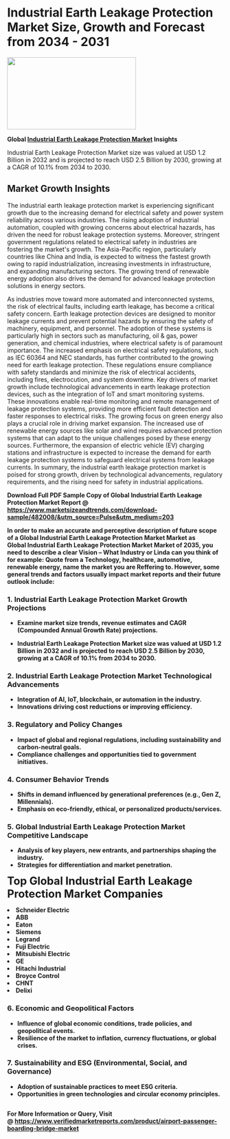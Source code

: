 <H1>Industrial Earth Leakage Protection Market Size, Growth and Forecast from 2034 - 2031</H1><img class="aligncenter size-medium wp-image-584254" src="https://thirdeyenews.in/wp-content/uploads/2034/09/Global-Market-Research-300x168.jpeg" alt="" width="300" height="168" /><p><strong>Global&nbsp;<a href="https://www.marketsizeandtrends.com/download-sample/482008/&amp;utm_source=Pulse&amp;utm_medium=203">Industrial Earth Leakage Protection Market</a> Insights</strong></p><p>Industrial Earth Leakage Protection Market size was valued at USD 1.2 Billion in 2032 and is projected to reach USD 2.5 Billion by 2030, growing at a CAGR of 10.1% from 2034 to 2030.</p><p><h2>Market Growth Insights</h2> <p>The industrial earth leakage protection market is experiencing significant growth due to the increasing demand for electrical safety and power system reliability across various industries. The rising adoption of industrial automation, coupled with growing concerns about electrical hazards, has driven the need for robust leakage protection systems. Moreover, stringent government regulations related to electrical safety in industries are fostering the market's growth. The Asia-Pacific region, particularly countries like China and India, is expected to witness the fastest growth owing to rapid industrialization, increasing investments in infrastructure, and expanding manufacturing sectors. The growing trend of renewable energy adoption also drives the demand for advanced leakage protection solutions in energy sectors.</p> <p><strong></strong></p> <p>As industries move toward more automated and interconnected systems, the risk of electrical faults, including earth leakage, has become a critical safety concern. Earth leakage protection devices are designed to monitor leakage currents and prevent potential hazards by ensuring the safety of machinery, equipment, and personnel. The adoption of these systems is particularly high in sectors such as manufacturing, oil & gas, power generation, and chemical industries, where electrical safety is of paramount importance. The increased emphasis on electrical safety regulations, such as IEC 60364 and NEC standards, has further contributed to the growing need for earth leakage protection. These regulations ensure compliance with safety standards and minimize the risk of electrical accidents, including fires, electrocution, and system downtime. Key drivers of market growth include technological advancements in earth leakage protection devices, such as the integration of IoT and smart monitoring systems. These innovations enable real-time monitoring and remote management of leakage protection systems, providing more efficient fault detection and faster responses to electrical risks. The growing focus on green energy also plays a crucial role in driving market expansion. The increased use of renewable energy sources like solar and wind requires advanced protection systems that can adapt to the unique challenges posed by these energy sources. Furthermore, the expansion of electric vehicle (EV) charging stations and infrastructure is expected to increase the demand for earth leakage protection systems to safeguard electrical systems from leakage currents. In summary, the industrial earth leakage protection market is poised for strong growth, driven by technological advancements, regulatory requirements, and the rising need for safety in industrial applications. <p><strong></p><p><span class=""><strong>Download Full PDF Sample Copy of Global Industrial Earth Leakage Protection Market Report</strong> @ <a href="https://www.marketsizeandtrends.com/download-sample/482008/&amp;utm_source=Pulse&amp;utm_medium=203" target="_blank">https://www.marketsizeandtrends.com/download-sample/482008/&amp;utm_source=Pulse&amp;utm_medium=203</a></span></p><p>In order to make an accurate and perceptive description of future scope of a Global&nbsp;Industrial Earth Leakage Protection Market Market as Global&nbsp;Industrial Earth Leakage Protection Market Market of 2035, you need to describe a clear Vision &ndash; What Industry or Linda can you think of for example: Quote from a Technology, healthcare, automotive, renewable energy, name the market you are Reffering to. However, some general trends and factors usually impact market reports and their future outlook include:</p><h3>1.&nbsp;<strong>Industrial Earth Leakage Protection Market Growth Projections</strong></h3><ul><li>Examine market size trends, revenue estimates and CAGR (Compounded Annual Growth Rate) projections.</li><li><p>Industrial Earth Leakage Protection Market size was valued at USD 1.2 Billion in 2032 and is projected to reach USD 2.5 Billion by 2030, growing at a CAGR of 10.1% from 2034 to 2030.</p></li></ul><h3>2.&nbsp;<strong>Industrial Earth Leakage Protection Market Technological Advancements</strong></h3><ul><li>Integration of AI, IoT, blockchain, or automation in the industry.</li><li>Innovations driving cost reductions or improving efficiency.</li></ul><h3>3.&nbsp;<strong>Regulatory and Policy Changes</strong></h3><ul><li>Impact of global and regional regulations, including sustainability and carbon-neutral goals.</li><li>Compliance challenges and opportunities tied to government initiatives.</li></ul><h3>4.&nbsp;<strong>Consumer Behavior Trends</strong></h3><ul><li>Shifts in demand influenced by generational preferences (e.g., Gen Z, Millennials).</li><li>Emphasis on eco-friendly, ethical, or personalized products/services.</li></ul><h3>5.&nbsp;<strong>Global Industrial Earth Leakage Protection Market Competitive Landscape</strong></h3><ul><li>Analysis of key players, new entrants, and partnerships shaping the industry.</li><li>Strategies for differentiation and market penetration.</li></ul><p data-pm-slice="1 1 []"><span style="color: inherit; font-family: inherit; font-size: 25px;">Top Global Industrial Earth Leakage Protection Market Companies</span></p><div class="" data-test-id=""><p><li>Schneider Electric</li><li> ABB</li><li> Eaton</li><li> Siemens</li><li> Legrand</li><li> Fuji Electric</li><li> Mitsubishi Electric</li><li> GE</li><li> Hitachi Industrial</li><li> Broyce Control</li><li> CHNT</li><li> Delixi</li></p></div><h3>6.&nbsp;<strong>Economic and Geopolitical Factors</strong></h3><ul><li>Influence of global economic conditions, trade policies, and geopolitical events.</li><li>Resilience of the market to inflation, currency fluctuations, or global crises.</li></ul><h3>7.&nbsp;<strong>Sustainability and ESG (Environmental, Social, and Governance)</strong></h3><ul><li>Adoption of sustainable practices to meet ESG criteria.</li><li>Opportunities in green technologies and circular economy principles.</li></ul><h2><strong style="font-size: 14px;">For More Information or Query, Visit @&nbsp;</strong><a style="background-color: #ffffff; font-size: 14px;" href="https://www.marketsizeandtrends.com/report/industrial-earth-leakage-protection-market/" target="_blank">https://www.verifiedmarketreports.com/product/airport-passenger-boarding-bridge-market</a></h2>
